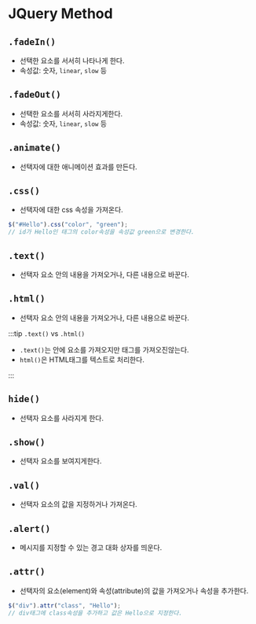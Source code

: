 # JQuery Method

## `.fadeIn()`

- 선택한 요소를 서서히 나타나게 한다.
- 속성값: 숫자, `linear`, `slow` 등

## `.fadeOut()`

- 선택한 요소를 서서히 사라지게한다.
- 속성값: 숫자, `linear`, `slow` 등

## `.animate()`

- 선택자에 대한 애니메이션 효과를 만든다.

## `.css()`

- 선택자에 대한 css 속성을 가져온다.

```js
$("#Hello").css("color", "green");
// id가 Hello인 태그의 color속성을 속성값 green으로 변경한다.
```

## `.text()`

- 선택자 요소 안의 내용을 가져오거나, 다른 내용으로 바꾼다.

## `.html()`

- 선택자 요소 안의 내용을 가져오거나, 다른 내용으로 바꾼다.

:::tip
`.text()` vs `.html()`

- `.text()`는 안에 요소를 가져오지만 태그를 가져오진않는다.
- `html()`은 HTML태그를 텍스트로 처리한다.

:::

## `hide()`

- 선택자 요소를 사라지게 한다.

## `.show()`

- 선택자 요소를 보여지게한다.

## `.val()`

- 선택자 요소의 값을 지정하거나 가져온다.

## `.alert()`

- 메시지를 지정할 수 있는 경고 대화 상자를 띄운다.

## `.attr()`

- 선택자의 요소(element)와 속성(attribute)의 값을 가져오거나 속성을 추가한다.

```js
$("div").attr("class", "Hello");
// div태그에 class속성을 추가하고 값은 Hello으로 지정한다.
```

